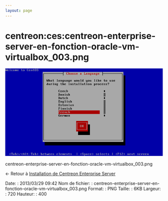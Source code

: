 ```yaml
---
layout: page
---
```


centreon:ces:centreon-enterprise-server-en-fonction-oracle-vm-virtualbox\_003.png
=================================================================================

[![centreon-enterprise-server-en-fonction-oracle-vm-virtualbox\_003.png](../../../assets/media/centreon/ces/centreon-enterprise-server-en-fonction-oracle-vm-virtualbox_003.png@cache=&w=720&h=400 "centreon-enterprise-server-en-fonction-oracle-vm-virtualbox_003.png")](../../../assets/media/centreon/ces/centreon-enterprise-server-en-fonction-oracle-vm-virtualbox_003.png@cache= "Afficher le fichier original")

centreon-enterprise-server-en-fonction-oracle-vm-virtualbox\_003.png

← Retour à [Installation de Centreon Enterprise
Server](../../../centreon/centreon-enterprise-server.html "centreon:centreon-enterprise-server")

Date:
:   2013/03/29 09:42
Nom de fichier:
:   centreon-enterprise-server-en-fonction-oracle-vm-virtualbox\_003.png
Format:
:   PNG
Taille:
:   6KB
Largeur:
:   720
Hauteur:
:   400


